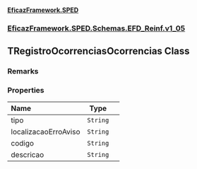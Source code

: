 #### [EficazFramework.SPED](EficazFrameworkSPED.md 'EficazFramework SPED')
### [EficazFramework.SPED.Schemas.EFD_Reinf.v1_05](EficazFramework.SPED.Schemas.EFD_Reinf.v1_05.md 'EficazFramework.SPED.Schemas.EFD_Reinf.v1_05')

## TRegistroOcorrenciasOcorrencias Class

### Remarks
### Properties

| Name | Type | |
| :--- | :---: | :--- |
| tipo | `String` |  |
| localizacaoErroAviso | `String` |  |
| codigo | `String` |  |
| descricao | `String` |  |
